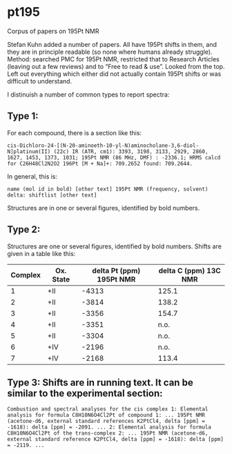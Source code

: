 # pt195
Corpus of papers on 195Pt NMR

Stefan Kuhn added a number of papers. All have 195Pt shifts in them, and they are in principle readable (so none where humans already struggle). Method: searched PMC for 195Pt NMR, restricted that to Research Articles (leaving out a few reviews) and to “Free to read & use”. Looked from the top. Left out everything which either did not actually contain 195Pt shifts or was difficult to understand.

I distinuish a number of common types to report spectra:

## Type 1: 

For each compound, there is a section like this:

    cis-Dichloro-24-[(N-20-aminoeth-10-yl-N)aminocholane-3,6-diol-N]platinum(II) (22c) IR (ATR, cm1): 3393, 3198, 3133, 2929, 2860, 1627, 1453, 1373, 1031; 195Pt NMR (86 MHz, DMF) : -2336.1; HRMS calcd for C26H48Cl2N2O2 196Pt [M + Na]+: 709.2652 found: 709.2644.

In general, this is:

    name (mol id in bold) [other text] 195Pt NMR (frequency, solvent) delta: shiftlist [other text]

Structures are in one or several figures, identified by bold numbers.

## Type 2:

Structures are one or several figures, identified by bold numbers. Shifts are given in a table like this:

|Complex |Ox. State |delta Pt (ppm) 195Pt NMR |delta C (ppm) 13C NMR|
| ----------- | ----------- | ----------- | ----------- |
|1| +II| -4313| 125.1|
|2| +II| -3814| 138.2|
|3| +II| -3356| 154.7|
|4| +II| -3351| n.o.|
|5| +II| -3304| n.o.|
|6| +IV| -2196| n.o.|
|7| +IV| -2168| 113.4|

## Type 3: Shifts are in running text. It can be similar to the experimental section:

    Combustion and spectral analyses for the cis complex 1: Elemental analysis for formula C8H10N6O4Cl2Pt of compound 1: ... 195Pt NMR (acetone-d6, external standard references K2PtCl4, delta [ppm] = -1618): delta [ppm] = -2091. ... 2: Elemental analysis for formula C8H10N6O4Cl2Pt of the trans-complex 2: ... 195Pt NMR (acetone-d6, external standard reference K2PtCl4, delta [ppm] = -1618): delta [ppm] = -2119. ...
